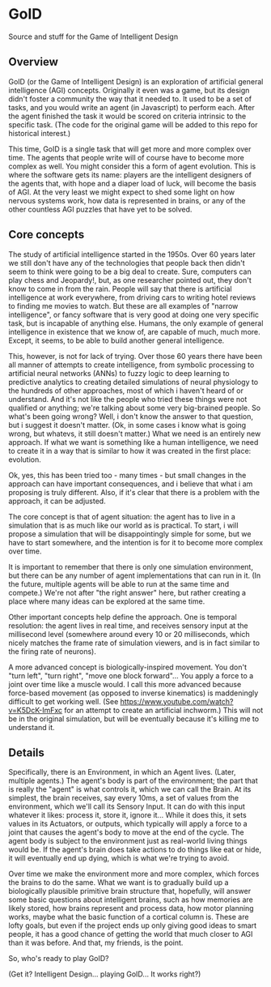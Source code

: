# GoID
Source and stuff for the Game of Intelligent Design

Overview
--------
GoID (or the Game of Intelligent Design) is an exploration of artificial general intelligence (AGI) concepts. Originally it even was a game, but its design didn't foster a community the way that it needed to. It used to be a set of tasks, and you would write an agent (in Javascript) to perform each. After the agent finished the task it would be scored on criteria intrinsic to the specific task. (The code for the original game will be added to this repo for historical interest.)

This time, GoID is a single task that will get more and more complex over time. The agents that people write will of course have to become more complex as well. You might consider this a form of agent evolution. This is where the software gets its name: players are the intelligent designers of the agents that, with hope and a diaper load of luck, will become the basis of AGI. At the very least we might expect to shed some light on how nervous systems work, how data is represented in brains, or any of the other countless AGI puzzles that have yet to be solved.

Core concepts
-------------
The study of artificial intelligence started in the 1950s. Over 60 years later we still don't have any of the technologies that people back then didn't seem to think were going to be a big deal to create. Sure, computers can play chess and Jeopardy!, but, as one researcher pointed out, they don't know to come in from the rain. People will say that there is artificial intelligence at work everywhere, from driving cars to writing hotel reviews to finding me movies to watch. But these are all examples of "narrow intelligence", or fancy software that is very good at doing one very specific task, but is incapable of anything else. Humans, the only example of general intelligence in existence that we know of, are capable of much, much more. Except, it seems, to be able to build another general intelligence.

This, however, is not for lack of trying. Over those 60 years there have been all manner of attempts to create intelligence, from symbolic processing to artificial neural networks (ANNs) to fuzzy logic to deep learning to predictive analytics to creating detailed simulations of neural physiology to the hundreds of other approaches, most of which i haven't heard of or understand. And it's not like the people who tried these things were not qualified or anything; we're talking about some very big-brained people. So what's been going wrong? Well, i don't know the answer to that question, but i suggest it doesn't matter. (Ok, in some cases i know what is going wrong, but whatevs, it still doesn't matter.) What we need is an entirely new approach. If what we want is something like a human intelligence, we need to create it in a way that is similar to how it was created in the first place: evolution.

Ok, yes, this has been tried too - many times - but small changes in the approach can have important consequences, and i believe that what i am proposing is truly different. Also, if it's clear that there is a problem with the approach, 
it can be adjusted.

The core concept is that of agent situation: the agent has to live in a simulation that is as much like our world as is practical. To start, i will propose a simulation that will be disappointingly simple for some, but we have to start somewhere, and the intention is for it to become more complex over time.

It is important to remember that there is only one simulation environment, but there can be any number of agent implementations that can run in it. (In the future, multiple agents will be able to run at the same time and compete.) We're not after "the right answer" here, but rather creating a place where many ideas can be explored at the same time.

Other important concepts help define the approach. One is temporal resolution: the agent lives in real time, and receives sensory input at the millisecond level (somewhere around every 10 or 20 milliseconds, which nicely matches the frame rate of simulation viewers, and is in fact similar to the firing rate of neurons).

A more advanced concept is biologically-inspired movement. You don't "turn left", "turn right", "move one block forward"... You apply a force to a joint over time like a muscle would. I call this more advanced because force-based movement (as opposed to inverse kinematics) is maddeningly difficult to get working well. (See https://www.youtube.com/watch?v=K5DcK-ImFxc for an attempt to create an artificial inchworm.) This will not be in the original simulation, but will be eventually because it's killing me to understand it.

Details
-------
Specifically, there is an Environment, in which an Agent lives. (Later, multiple agents.) The agent's body is part of the environment; the part that is really the "agent" is what controls it, which we can call the Brain. At its simplest, the brain receives, say every 10ms, a set of values from the environment, which we'll call its Sensory Input. It can do with this input whatever it likes: process it, store it, ignore it... While it does this, it sets values in its Actuators, or outputs, which typically will apply a force to a joint that causes the agent's body to move at the end of the cycle. The agent body is subject to the environment just as real-world living things would be. If the agent's brain does take actions to do things like eat or hide, it will eventually end up dying, which is what we're trying to avoid.

Over time we make the environment more and more complex, which forces the brains to do the same. What we want is to gradually build up a biologically plausible primitive brain structure that, hopefully, will answer some basic questions about intelligent brains, such as how memories are likely stored, how brains represent and process data, how motor planning works, maybe what the basic function of a cortical column is. These are lofty goals, but even if the project ends up only giving good ideas to smart people, it has a good chance of getting the world that much closer to AGI than it was before. And that, my friends, is the point.

So, who's ready to play GoID?


(Get it? Intelligent Design... playing GoID... It works right?)
